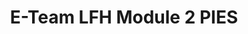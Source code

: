 ---
title: E-Team LFH Module 2 PIES
redirect_to: https://forms.gle/4dAwydw7yNsvgcHW8
redirect_from: 
  - /CODExLFHModule2PIES
  - /codexlfhmodule2pies
---